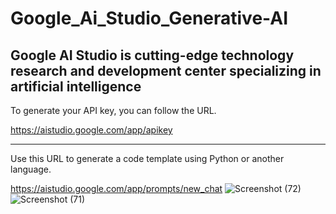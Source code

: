 # Google_Ai_Studio_Generative-AI
Google AI Studio is cutting-edge technology research and development center specializing in artificial intelligence
------------------------------------------------------------------------------------------------------------------------------

To generate your API key, you can follow the URL.

https://aistudio.google.com/app/apikey

-----------------------------------------------------------------------------------------------------
Use this URL to generate a code template using Python or another language.

https://aistudio.google.com/app/prompts/new_chat
![Screenshot (72)](https://github.com/rkarahul/Google_Ai_Studio_Generative-AI/assets/90387491/fa891d43-b2c6-4fc8-a734-e97b43098be4)
![Screenshot (71)](https://github.com/rkarahul/Google_Ai_Studio_Generative-AI/assets/90387491/46b8ef6f-0d10-4bc0-a833-9dba46629cd2)
